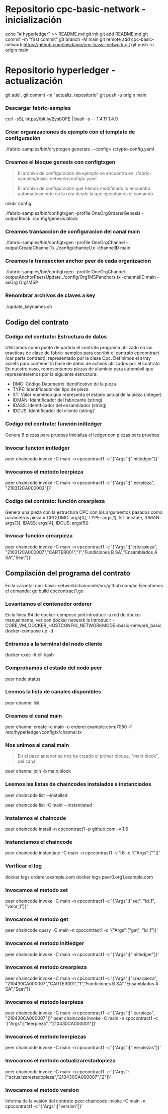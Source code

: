 # Repositorio cpc-basic-network - inicialización
echo "# hyperledger" >> README.md
git init
git add README.md
git commit -m "first commit"
git branch -M main
git remote add cpc-basic-network https://github.com/luisdamo/cpc-basic-network.git
git push -u origin main
# Repositorio hyperledger - actualización
git add .
git commit -m "actualiz. repositorio"
git push -u origin main

### Descargar fabric-samples
curl -sSL https://bit.ly/2ysbOFE | bash -s -- 1.4.11 1.4.9

### Crear organizaciones de ejemplo con el template de configuración
./fabric-samples/bin/cryptogen generate --config=./crypto-config.yaml

### Creamos el bloque genesis con configtxgen
> El archivo de configuracion de ejemplo se encuentra en ./fabric-samples/basic-network/configtx.yaml

> El archivo de configuracion que hemos modificado lo encuentra automaticamente en la ruta desde la que ejecutamos el comando

mkdir config

./fabric-samples/bin/configtxgen -profile OneOrgOrdererGenesis -outputBlock ./config/genesis.block

### Creamos transaccion de configuracion del canal main
./fabric-samples/bin/configtxgen -profile OneOrgChannel -outputCreateChannelTx ./config/channel.tx -channelID main

### Creamos la transaccion anchor peer de cada organizacion
./fabric-samples/bin/configtxgen -profile OneOrgChannel -outputAnchorPeersUpdate ./config/Org1MSPanchors.tx -channelID main -asOrg Org1MSP

### Renombrar archivos de claves a key
./update_keynames.sh

## Codigo del contrato
### Codigo del contrato: Estructura de datos
Utilizamos como punto de partida el contrato programa utilizado en las practicas de clase  de fabric-samples para escribir
el contrato cpccontract (car parts contract), representado por la clase Cpc.
Definimos el array assets para contener la base de datos de activos utilizados por el contrato
En nuestro caso, representamos piezas de aluminio para automóvil que representaremos por la siguiente estructura:
- DMC: Código Datamatrix identificativo de la pieza
- TYPE: Identificador del tipo de pieza
- ST: Valor numérico que representa el estado actual de la pieza (integer)
- IDMAN: Identificador del fabricante (string)
- IDASS: Identificador del ensamblador (string)
- IDCUS: Identificador del cliente (string)'
### Codigo del contrato: función initledger
Genera 6 piezas para pruebas
Inicializa el ledger con piezas para pruebas
### Invocar función initledger
peer chaincode invoke -C main -n cpccontract1 -c '{"Args":["initledger"]}'
### Invocamos el metodo leerpieza
peer chaincode invoke -C main -n cpccontract1 -c '{"Args":["leerpieza", "210312CA000002"]}'
### Codigo del contrato: función crearpieza
Genera una pieza con la estructura CPC con los argumentos pasados como parámetros
pieza = CPC{DMC: args[0], TYPE: args[1], ST: intstate, IDMAN: args[3], IDASS: args[4], IDCUS: args[5]}
### Invocar función crearpieza
peer chaincode invoke -C main -n cpccontract1 -c '{"Args":["crearpieza", "210312CA000007","CARTER001","1","Fundiciones B SA","Ensamblados A SA","Seat"]}'

## Compilación del programa del contrato
En la carpeta: cpc-basic-network/chaincode/src/github.com/sc
Ejecutamos el comando: 
go build cpccontract1.go





### Levantamos el contenedor orderer
En la linea 64 de docker-compose.yml introducir la red de docker manualmente, ver con
docker network ls
Introducir  - CORE_VM_DOCKER_HOSTCONFIG_NETWORKMODE=basic-network_basic
docker-compose up -d

### Entramos a la terminal del nodo cliente
docker exec -it cli bash

### Comprobamos el estado del nodo peer
peer node status

### Leemos la lista de canales disponibles
peer channel list

### Creamos el canal main
peer channel create -c main -o orderer.example.com:7050 -f /etc/hyperledger/configtx/channel.tx

### Nos unimos al canal main
> En el paso anterior se nos ha creado el primer bloque, "main.block", del canal

peer channel join -b main.block

### Leemos las listas de chaincodes instalados e instanciados
peer chaincode list --installed

peer chaincode list -C main --instantiated

### Instalamos el chaincode
peer chaincode install -n cpccontract1 -p github.com -v 1.6

### Instanciamos el chaincode
peer chaincode instantiate -C main -n cpccontract1 -v 1.6 -c '{"Args":[""]}'
### Verificar el log
docker logs orderer.example.com
docker logs peer0.org1.example.com
### Invocamos el metodo set
peer chaincode invoke -C main -n cpccontract1 -c '{"Args":["set", "id_1", "valor_1"]}'
### Invocamos el metodo get
peer chaincode query -C main -n cpccontract1 -c '{"Args":["get", "id_1"]}'
### Invocamos el metodo initledger
peer chaincode invoke -C main -n cpccontract1 -c '{"Args":["initledger"]}'
### Invocamos el metodo crearpieza
peer chaincode invoke -C main -n cpccontract1 -c '{"Args":["crearpieza", "210430CA000007","CARTER001","1","Fundiciones B SA","Ensamblados A SA","Seat"]}'
### Invocamos el metodo leerpieza
peer chaincode invoke -C main -n cpccontract1 -c '{"Args":["leerpieza", "210430CA000007"]}'
peer chaincode invoke -C main -n cpccontract1 -c '{"Args":["leerpieza", "210430CA000001"]}'
### Invocamos el metodo leerpiezas
peer chaincode invoke -C main -n cpccontract1 -c '{"Args":["leerpiezas"]}'
### Invocamos el metodo actualizarestadopieza
peer chaincode invoke -C main -n cpccontract1 -c '{"Args":["actualizarestadopieza","210430CA000007","2"]}'
### Invocamos el metodo version
Informa de la vesión del contrato
peer chaincode invoke -C main -n cpccontract1 -c '{"Args":["version"]}'



